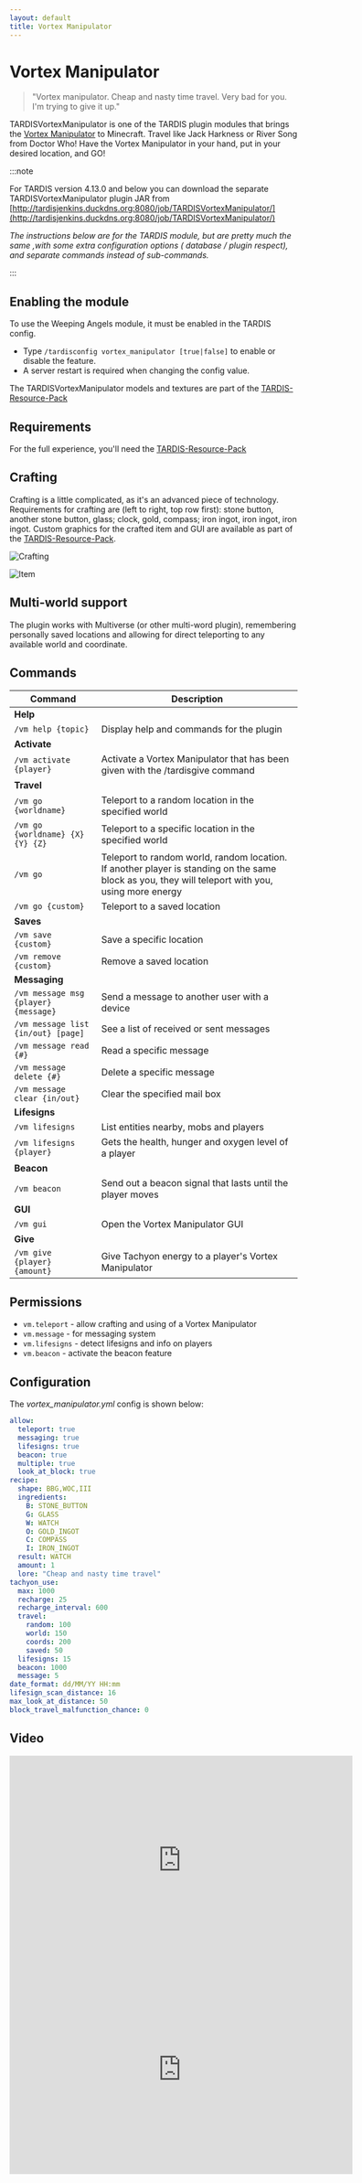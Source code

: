```yaml
---
layout: default
title: Vortex Manipulator
---
```


# Vortex Manipulator

> "Vortex manipulator. Cheap and nasty time travel. Very bad for you. I'm trying to give it up."

TARDISVortexManipulator is one of the TARDIS plugin modules that brings
the [Vortex Manipulator](https://tardis.fandom.com/wiki/Vortex_manipulator) to Minecraft. Travel like Jack Harkness or
River Song from Doctor Who! Have the Vortex Manipulator in your hand, put in your desired location, and GO!

:::note

For TARDIS version 4.13.0 and below you can download the separate TARDISVortexManipulator plugin JAR 
from [http://tardisjenkins.duckdns.org:8080/job/TARDISVortexManipulator/](http://tardisjenkins.duckdns.org:8080/job/TARDISVortexManipulator/)

  _The instructions below are for the TARDIS module, but are pretty much the same ,with some extra configuration options (
  database / plugin respect), and separate commands instead of sub-commands._
 
:::

## Enabling the module

To use the Weeping Angels module, it must be enabled in the TARDIS config.

- Type `/tardisconfig vortex_manipulator [true|false]` to enable or disable the feature.
- A server restart is required when changing the config value.



The TARDISVortexManipulator models and textures are part of
the [TARDIS-Resource-Pack](/resource-packs)

## Requirements

For the full experience, you'll need
the [TARDIS-Resource-Pack](/resource-packs)

## Crafting

Crafting is a little complicated, as it's an advanced piece of technology. Requirements for crafting are (left to right,
top row first): stone button, another stone button, glass; clock, gold, compass; iron ingot, iron ingot, iron ingot.
Custom graphics for the crafted item and GUI are available as part of
the [TARDIS-Resource-Pack](/resource-packs).

![Crafting](/images/docs/vortex_manipulator.jpg)

![Item](/images/docs/manipulator.png)

## Multi-world support

The plugin works with Multiverse (or other multi-word plugin), remembering personally saved locations and allowing for
direct teleporting to any available world and coordinate.

## Commands

| Command                              | Description                                                                                                                                       |
|--------------------------------------|---------------------------------------------------------------------------------------------------------------------------------------------------|
| __Help__                             |                                                                                                                                                   |
| `/vm help {topic}`                   | Display help and commands for the plugin                                                                                                          |        
| __Activate__                         |                                                                                                                                                   |
| `/vm activate {player}`              | Activate a Vortex Manipulator that has been given with the /tardisgive command                                                                    |        
| __Travel__                           |                                                                                                                                                   |
| `/vm go {worldname}`                 | Teleport to a random location in the specified world                                                                                              |
| `/vm go {worldname} {X} {Y} {Z}`     | Teleport to a specific location in the specified world                                                                                            |
| `/vm go`                             | Teleport to random world, random location. If another player is standing on the same block as you, they will teleport with you, using more energy |
| `/vm go {custom}`                    | Teleport to a saved location                                                                                                                      |
| __Saves__                            |                                                                                                                                                   |
| `/vm save {custom}`                  | Save a specific location                                                                                                                          |
| `/vm remove {custom}`                | Remove a saved location                                                                                                                           |
| __Messaging__                        |                                                                                                                                                   |
| `/vm message msg {player} {message}` | Send a message to another user with a device                                                                                                      |
| `/vm message list {in/out} [page]`   | See a list of received or sent messages                                                                                                           |
| `/vm message read {#}`               | Read a specific message                                                                                                                           |
| `/vm message delete {#}`             | Delete a specific message                                                                                                                         |
| `/vm message clear {in/out}`         | Clear the specified mail box                                                                                                                      |
| __Lifesigns__                        |                                                                                                                                                   |
| `/vm lifesigns`                      | List entities nearby, mobs and players                                                                                                            |
| `/vm lifesigns {player}`             | Gets the health, hunger and oxygen level of a player                                                                                              |
| __Beacon__                           |                                                                                                                                                   |
| `/vm beacon`                         | Send out a beacon signal that lasts until the player moves                                                                                        |
| __GUI__                              |                                                                                                                                                   | 
| `/vm gui`                            | Open the Vortex Manipulator GUI                                                                                                                   | 
| __Give__                             |                                                                                                                                                   | 
| `/vm give {player} {amount}`         | Give Tachyon energy to a player's Vortex Manipulator                                                                                              | 

## Permissions

* `vm.teleport` - allow crafting and using of a Vortex Manipulator
* `vm.message` - for messaging system
* `vm.lifesigns` - detect lifesigns and info on players
* `vm.beacon` - activate the beacon feature

## Configuration

The _vortex_manipulator.yml_ config is shown below:

```yaml title="/plugins/TARDIS/vortex_manipulator.yml"
allow:
  teleport: true
  messaging: true
  lifesigns: true
  beacon: true
  multiple: true
  look_at_block: true
recipe:
  shape: BBG,WOC,III
  ingredients:
    B: STONE_BUTTON
    G: GLASS
    W: WATCH
    O: GOLD_INGOT
    C: COMPASS
    I: IRON_INGOT
  result: WATCH
  amount: 1
  lore: "Cheap and nasty time travel"
tachyon_use:
  max: 1000
  recharge: 25
  recharge_interval: 600
  travel:
    random: 100
    world: 150
    coords: 200
    saved: 50
  lifesigns: 15
  beacon: 1000
  message: 5
date_format: dd/MM/YY HH:mm
lifesign_scan_distance: 16
max_look_at_distance: 50
block_travel_malfunction_chance: 0
```

## Video

<iframe width="600" height="366" src="https://www.youtube.com/embed/broKxj7z3cI?rel=0" frameborder="0" allowfullscreen></iframe>

<iframe width="600" height="366" src="https://www.youtube.com/embed/mYq9hOWmVS8?rel=0" frameborder="0" allowfullscreen></iframe>
